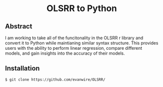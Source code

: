<h1 align="center">OLSRR to Python</h1>

## Abstract
I am working to take all of the funcitonality in the OLSRR r library and convert it to Python while maintianing similar syntax structure. This provides users with
the ability to perform linear regression, compare different models, and gain insights into the accuracy of their models.

## Installation
``$ git clone https://github.com/evanwire/OLSRR/``
